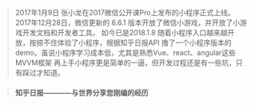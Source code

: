 
> 2017年1月9日 张小龙在2017微信公开课Pro上发布的小程序正式上线。
> 2017年12月28日，微信更新的 6.6.1 版本开放了微信小游戏，并开放了小游戏开发文档和开发者工具。
> 如今已是2018.1.8 随着小程序入口越来越开放，按捺不住体验了小程序，根据知乎日报API 撸了一个小程序版本的demo。虽说小程序学习成本低，尤其是熟悉Vue、react、angular这些MVVM框架 再上手小程序更是简单的一逼，但开发过程还是有一些坑，只有踩过才知道。

> #### 知乎日报————与世界分享您刚编的经历
